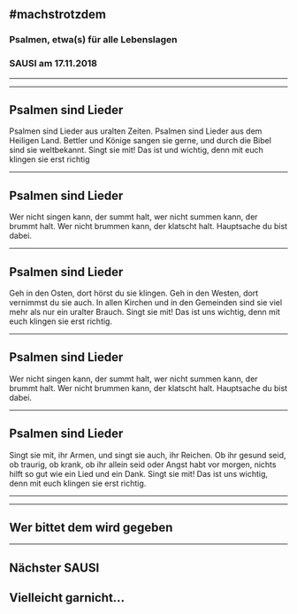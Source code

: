 ## \#machstrotzdem
### Psalmen, etwa(s) für alle Lebenslagen
### SAUSI am 17.11.2018

---


---

## Psalmen sind Lieder
Psalmen sind Lieder aus uralten Zeiten. Psalmen sind Lieder aus dem Heiligen Land. Bettler und Könige sangen sie gerne, und durch die Bibel sind sie weltbekannt.
Singt sie mit! Das ist und wichtig, denn mit euch klingen sie erst richtig

---

## Psalmen sind Lieder
Wer nicht singen kann, der summt halt, wer nicht summen kann, der brummt halt. Wer nicht brummen kann, der klatscht halt.
Hauptsache du bist dabei.

---

## Psalmen sind Lieder
Geh in den Osten, dort hörst du sie klingen. Geh in den Westen, dort vernimmst du sie auch. In allen Kirchen und in den Gemeinden sind sie viel mehr als nur ein uralter Brauch.
Singt sie mit! Das ist uns wichtig, denn mit euch klingen sie erst richtig.

---

## Psalmen sind Lieder
Wer nicht singen kann, der summt halt, wer nicht summen kann, der brummt halt. Wer nicht brummen kann, der klatscht halt.
Hauptsache du bist dabei.

---

## Psalmen sind Lieder
Singt sie mit, ihr Armen, und singt sie auch, ihr Reichen. Ob ihr gesund seid, ob traurig, ob krank, ob ihr allein seid oder Angst habt vor morgen, nichts hilft so gut wie ein Lied und ein Dank.
Singt sie mit! Das ist uns wichtig, denn mit euch klingen sie erst richtig.

---


---

## Wer bittet dem wird gegeben


---

## Nächster SAUSI
## Vielleicht garnicht...
